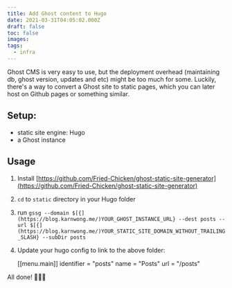 ```yaml
---
title: Add Ghost content to Hugo
date: 2021-03-31T04:05:02.000Z
draft: false
toc: false
images:
tags:
  - infra
---
```


Ghost CMS is very easy to use, but the deployment overhead (maintaining db, ghost version, updates and etc) might be too much for some. Luckily, there's a way to convert a Ghost site to static pages, which you can later host on Github pages or something similar.

## Setup:

- static site engine: Hugo
- a Ghost instance

## Usage

1. Install [https://github.com/Fried-Chicken/ghost-static-site-generator](https://github.com/Fried-Chicken/ghost-static-site-generator)
2. `cd` to `static` directory in your Hugo folder
3. run `gssg --domain $[{](https://blog.karnwong.me/)YOUR_GHOST_INSTANCE_URL} --dest posts --url $[{](https://blog.karnwong.me/)YOUR_STATIC_SITE_DOMAIN_WITHOUT_TRAILING_SLASH} --subDir posts`
4. Update your hugo config to link to the above folder:

    [[menu.main]]
        identifier = "posts"
        name       = "Posts"
        url        = "/posts"

All done! 🎉🎉🎉
